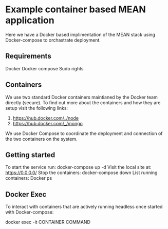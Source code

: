 
# Example container based MEAN application

Here we have a Docker based implimentation of the MEAN stack using Docker-compose to orchastrate deployment. 

## Requirements

Docker
Docker compose
Sudo rights

## Containers

We use two standard Docker containers maintianed by the Docker team directly (secure). To find out more about the containers and how they are setup visit the following links:

1. https://hub.docker.com/_/node
2. https://hub.docker.com/_/mongo

We use Docker Compose to coordinate the deployment and connection of the two containers on the system. 

## Getting started

To start the service run: docker-compose up -d
Visit the local site at: https://0.0.0.0/
Stop the containers: docker-compose down
List running containers: Docker ps

## Docker Exec

To interact with containers that are actively running headless once started with Docker-compose:

docker exec -it CONTAINER COMMAND
